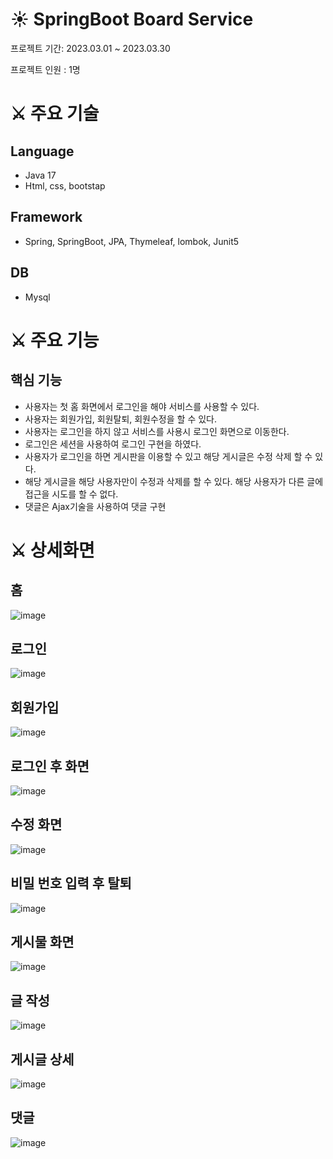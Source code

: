 # ☀ SpringBoot Board Service
프로젝트 기간: 2023.03.01 ~ 2023.03.30

프로젝트 인원 : 1명

# ⚔ 주요 기술

## Language
- Java 17
- Html, css, bootstap

## Framework
- Spring, SpringBoot, JPA, Thymeleaf, lombok, Junit5

## DB

- Mysql

# ⚔ 주요 기능

## 핵심 기능
- 사용자는 첫 홈 화면에서 로그인을 해야 서비스를 사용할 수 있다.
- 사용자는 회원가입, 회원탈퇴, 회원수정을 할 수 있다.
- 사용자는 로그인을 하지 않고 서비스를 사용시 로그인 화면으로 이동한다.
- 로그인은 세션을 사용하여 로그인 구현을 하였다.
- 사용자가 로그인을 하면 게시판을 이용할 수 있고 해당 게시글은 수정 삭제 할 수 있다.
- 해당 게시글을 해당 사용자만이 수정과 삭제를 할 수 있다. 해당 사용자가 다른 글에 접근을 시도를 할 수 없다.
- 댓글은 Ajax기술을 사용하여 댓글 구현


# ⚔ 상세화면

## 홈

![image](https://github.com/kcsc2217/ToyTeamProject/assets/122003584/5cd8e943-5f34-4589-b0ab-206c075132d1)

## 로그인

![image](https://github.com/kcsc2217/ToyTeamProject/assets/122003584/68b9f137-b776-4858-b0e5-bd6db2d6effc)

## 회원가입

![image](https://github.com/kcsc2217/ToyTeamProject/assets/122003584/e34f031d-c032-4a2e-94f7-ecb528b36734)

## 로그인 후 화면

![image](https://github.com/kcsc2217/ToyTeamProject/assets/122003584/f0dfc631-68e5-4edd-ac9c-b0c42aacf4ff)

## 수정 화면

![image](https://github.com/kcsc2217/ToyTeamProject/assets/122003584/6e9d6b1c-9c07-43c3-84c8-421add84d339)

## 비밀 번호 입력 후 탈퇴

![image](https://github.com/kcsc2217/ToyTeamProject/assets/122003584/30caabac-2f8b-4578-a3a2-79edd4613fc9)

## 게시물 화면 

![image](https://github.com/kcsc2217/ToyTeamProject/assets/122003584/9e96cbce-9363-416f-a7b1-87e9c5cee7d8)

## 글 작성


![image](https://github.com/kcsc2217/ToyTeamProject/assets/122003584/33d98c85-1c34-47bc-9e29-2a649391f221)

## 게시글 상세 
![image](https://github.com/kcsc2217/ToyTeamProject/assets/122003584/6c4cc02d-68f4-49dc-b67c-e8bb5aec4e98)

## 댓글
![image](https://github.com/kcsc2217/ToyProject/assets/122003584/d5df145a-c487-4cbe-9a19-9390a20a3447)











